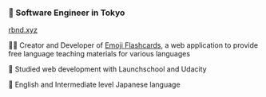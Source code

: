 ### 🗼 Software Engineer in Tokyo

[rbnd.xyz](rbnd.xyz)

👨‍💻 Creator and Developer of [Emoji Flashcards](http://emojiflashcards.com), a web application to provide free language teaching materials for various languages

📱 Studied web development with Launchschool and Udacity

💬 English and Intermediate level Japanese language

<!--
**rbndickson/rbndickson** is a ✨ _special_ ✨ repository because its `README.md` (this file) appears on your GitHub profile.

Here are some ideas to get you started:

- 🔭 I’m currently working on ...
- 🌱 I’m currently learning ...
- 👯 I’m looking to collaborate on ...
- 🤔 I’m looking for help with ...
- 💬 Ask me about ...
- 📫 How to reach me: ...
- 😄 Pronouns: ...
- ⚡ Fun fact: ...
-->
  
